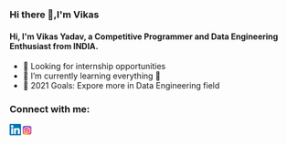 ### Hi there 👋,I'm Vikas 
#### Hi, I'm Vikas Yadav, a Competitive Programmer and Data Engineering Enthusiast from INDIA.

- 🔭 Looking for internship opportunities
- 🌱 I’m currently learning everything 🤣
- 🥅 2021 Goals: Expore more in Data Engineering field

### Connect with me:

<a href="https://www.linkedin.com/in/vikas-yadav-5526b7171/">
  <img align="left" alt="Vikas Yadav | CodeSandbox" width="20px" src="https://github.com/itsvikas0304/itsvikas0304/blob/main/assests/linkedln.svg" />
</a>
<a href="https://www.instagram.com/itsvikas0304/">
  <img align="left" alt="Anurag Hazra | Twitter" width="21px" src="https://github.com/itsvikas0304/itsvikas0304/blob/main/assests/instagram.png" />
</a>
<br />
<br />
